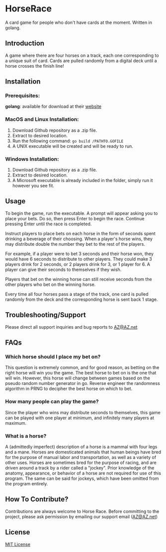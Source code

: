 # HorseRace
  A card game for people who don't have cards at the moment. Written in golang.
## Introduction
  A game where there are four horses on a track, each one corresponding to a unique suit of card. Cards are pulled randomly from a digital 
deck until a horse crosses the finish line! 

## Installation
  ### Prerequisites:
  **golang**: available for download at their [website](https://learn.go.dev/)
  ### MacOS and Linux Installation:
   1. Download Github repository as a .zip file.
   2. Extract to desired location.
   3. Run the following command:
      ```go build /PATHTO.GOFILE```
   4. A UNIX executable will be created and will be ready to run.
   ### Windows Installation:
   1. Download Github repository as a .zip file.
   2. Extract to desired location.
   3. A Microsoft executable is already included in the folder, simply run it however you see fit. 
## Usage
To begin the game, run the executable. A prompt will appear asking you to place your bets. Do so, then press Enter to begin the race. Continue pressing Enter until the race is completed. 

Instruct players to place bets on each horse in the form of seconds spent drinking a 
beverage of their choosing. When a player's horse wins, they may distribute double the number they bet to the rest of the players.

For example, if a player were to bet 3 seconds and their horse won, they would have 6 seconds to distribute to other players. They
could make 3 players drink for 2 seconds, or 2 players drink for 3, or 1 player for 6. A player can give their seconds to themselves
if they wish. 

Players that bet on the winning horse can still receive seconds from the other players who bet on the winning horse. 

Every time all four horses pass a stage of the track, one card is pulled randomly from the deck and the corresponding horse is sent back 1 stage.
## Troubleshooting/Support
Please direct all support inquiries and bug reports to AZ@AZ.net
## FAQs
### Which horse should I place my bet on?
This question is extremely common, and for good reason, as betting on the right horse will win you the game. The best horse to bet on is the one that will win. However, this horse will change between games based on the pseudo random number generator in go. Reverse engineer the randomness algorithm in PRNG to decipher the best horse on which to bet.
### How many people can play the game?
Since the player who wins may distribute seconds to themselves, this game can be played with one player at minimum, and infinitely many players at maximum.
### What is a horse?
A (admittedly imperfect) description of a horse is a mammal with four legs and a mane. Horses are domesticated animals that human beings have bred for the purpose of manual labor and transportation, as well as a variety of other uses. Horses are sometimes bred for the purpose of racing, and are driven around a track by a rider called a "jockey". Prior knowledge of the anatomy, appearance, or behavior of a horse are not required for use of this program. The same can be said for jockeys, which have been omitted from the program entirely. 
## How To Contribute?
Contributions are always welcome to Horse Race. Before committing to the project, please ask permission by emailing our support email (AZ@AZ.net)
## License
[MIT License](https://github.com/Evangardner/HorseRace/blob/master/LICENSE)
